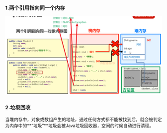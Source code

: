 ### 1.两个引用指向同一个内存

![69-1](img/69-1.png)

### 2.垃圾回收

​	当堆内存中，对象或数组产生的地址，通过任何方式都不能被找到后，就会被判定为内存中的**“垃圾”**垃圾会被Java垃圾回收器，空闲的时候自动进行清理。